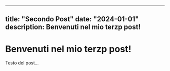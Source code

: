 
---
title: "Secondo Post"
date: "2024-01-01"
description: Benvenuti nel mio terzp post!
---
# Benvenuti nel mio terzp post!

Testo del post...
